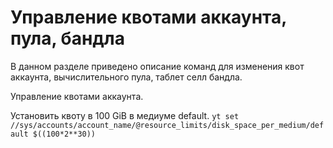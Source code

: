 # Управление квотами аккаунта, пула, бандла

В данном разделе приведено описание команд для изменения квот аккаунта, вычислительного пула, таблет селл бандла.

Управление квотами аккаунта.

Установить квоту в 100 GiB в медиуме default.
`yt set //sys/accounts/account_name/@resource_limits/disk_space_per_medium/default $((100*2**30))`


